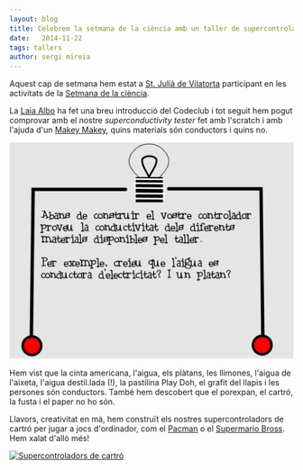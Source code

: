 ```yaml
---
layout: blog
title: Celebrem la setmana de la ciència amb un taller de supercontroladors de cartró!
date:   2014-11-22
tags: tallers
author: sergi mireia
---
```


Aquest cap de setmana hem estat a [St. Julià de Vilatorta](http://www.vilatorta.cat/) participant en les activitats de la [Setmana de la ciència](http://setmanaciencia.fundaciorecerca.cat/).

La [Laia Albo](https://twitter.com/LaiaAlbo) ha fet una breu introducció del Codeclub i tot seguit hem pogut comprovar amb el nostre *superconductivity tester* fet amb l'scratch i amb l'ajuda d'un [Makey Makey](http://www.makeymakey.com), quins materials són conductors i quins no.

[![superconductivity tester](/blog/images_blog/superconductivitytester.png)](http://scratch.mit.edu/projects/35688970)

Hem vist que la cinta americana, l'aigua, els plàtans, les llimones, l'aigua de l'aixeta, l'aigua destil.lada (!), la pastilina Play Doh, el grafit del llapis i les persones són conductors. També hem descobert que el porexpan, el cartró, la fusta i el paper no ho són.

Llavors, creativitat en mà, hem construït els nostres supercontroladors de cartró per jugar a jocs d'ordinador, com el [Pacman](http://scratch.mit.edu/projects/13701368/) o el [Supermario Bross](http://scratch.mit.edu/projects/20502/). Hem xalat d'allò més!

[![Supercontroladors de cartró](/blog/images_blog/taller_conductivitat_sant_julia.jpg)]()

 
